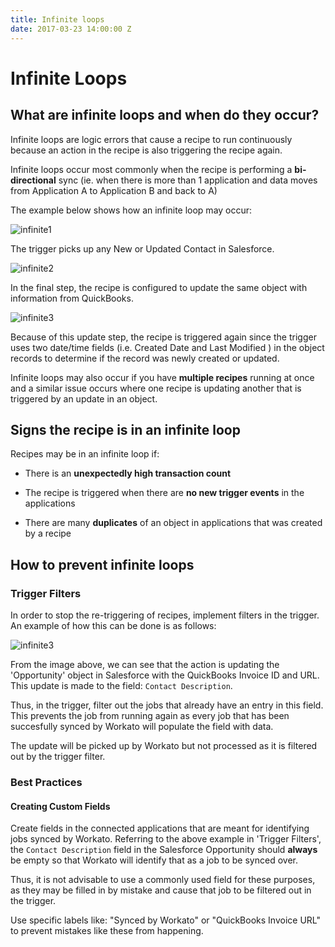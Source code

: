 ```yaml
---
title: Infinite loops
date: 2017-03-23 14:00:00 Z
---
```


# Infinite Loops

## What are infinite loops and when do they occur? 
Infinite loops are logic errors that cause a recipe to run continuously because an action in the recipe is also triggering the recipe again.

Infinite loops occur most commonly when the recipe is performing a **bi-directional** sync (ie. when there is more than 1 application and data moves from Application A to Application B and back to A) 

The example below shows how an infinite loop may occur: 

![infinite1](/assets/images/infinite-loops/infinite1.JPG)

The trigger picks up any New or Updated Contact in Salesforce. 

![infinite2](/assets/images/infinite-loops/infinite2.JPG)

In the final step, the recipe is configured to update the same object with information from QuickBooks.

![infinite3](/assets/images/infinite-loops/infinite3.JPG)

Because of this update step, the recipe is triggered again since the trigger uses two date/time fields (i.e. Created Date and Last Modified ) in the object records to determine if the record was newly created or updated.

Infinite loops may also occur if you have **multiple recipes** running at once and a similar issue occurs where one recipe is updating another that is triggered by an update in an object.

## Signs the recipe is in an infinite loop

Recipes may be in an infinite loop if:

  * There is an **unexpectedly high transaction count** 
  
  * The recipe is triggered when there are **no new trigger events** in the applications
  
  * There are many **duplicates** of an object in applications that was created by a recipe

## How to prevent infinite loops

### Trigger Filters
In order to stop the re-triggering of recipes, implement filters in the trigger. An example of how this can be done is as follows:

![infinite3](/assets/images/infinite-loops/infinite3.JPG)

From the image above, we can see that the action is updating the 'Opportunity' object in Salesforce with the QuickBooks Invoice ID and URL. This update is made to the field: `Contact Description`. 

Thus, in the trigger, filter out the jobs that already have an entry in this field. This prevents the job from running again as every job that has been succesfully synced by Workato will populate the field with data. 

The update will be picked up by Workato but not processed as it is filtered out by the trigger filter.


### Best Practices

#### Creating Custom Fields
Create fields in the connected applications that are meant for identifying jobs synced by Workato. Referring to the above example in 'Trigger Filters', the `Contact Description` field in the Salesforce Opportunity should **always** be empty so that Workato will identify that as a job to be synced over.

Thus, it is not advisable to use a commonly used field for these purposes, as they may be filled in by mistake and cause that job to be filtered out in the trigger. 

Use specific labels like: "Synced by Workato" or "QuickBooks Invoice URL" to prevent mistakes like these from happening.
